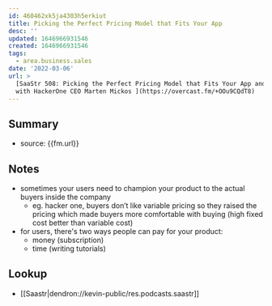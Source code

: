 ```yaml
---
id: 460462xk5ja4303h5erkiut
title: Picking the Perfect Pricing Model that Fits Your App
desc: ''
updated: 1646966931546
created: 1646966931546
tags:
  - area.business.sales
date: '2022-03-06'
url: >
  [SaaStr 508: Picking the Perfect Pricing Model that Fits Your App and More
  with HackerOne CEO Marten Mickos ](https://overcast.fm/+OOu9CQdT8)
---
```


## Summary
- source: {{fm.url}}

## Notes

- sometimes your users need to champion your product to the actual buyers inside the company
    - eg. hacker one, buyers don’t like variable pricing so they raised the pricing which made buyers more comfortable with buying (high fixed cost better than variable cost)
- for users, there's two ways people can pay for your product:
    - money (subscription)
    - time (writing tutorials)

## Lookup
- [[Saastr|dendron://kevin-public/res.podcasts.saastr]]
